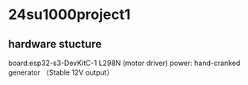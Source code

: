 ﻿# 24su1000project1
## hardware stucture
board:esp32-s3-DevKitC-1
L298N (motor driver)
power: hand-cranked generator （Stable 12V output）

